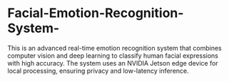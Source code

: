 # Facial-Emotion-Recognition-System-
This is an advanced real-time emotion recognition system that combines computer vision and deep learning to classify human facial expressions with high accuracy. The system uses an NVIDIA Jetson edge device for local processing, ensuring privacy and low-latency inference.
